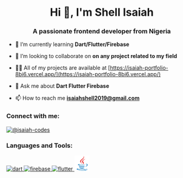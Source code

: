 <h1 align="center">Hi 👋, I'm Shell Isaiah</h1>
<h3 align="center">A passionate frontend developer from Nigeria</h3>

- 🌱 I’m currently learning **Dart/Flutter/Firebase**

- 👯 I’m looking to collaborate on **on any project related to my field**

- 👨‍💻 All of my projects are available at [https://isaiah-portfolio-8bi6.vercel.app/](https://isaiah-portfolio-8bi6.vercel.app/)

- 💬 Ask me about **Dart Flutter Firebase**

- 📫 How to reach me **isaiahshell2019@gmail.com**

<h3 align="left">Connect with me:</h3>
<p align="left">
<a href="https://twitter.com/@isaiah-codes" target="blank"><img align="center" src="https://raw.githubusercontent.com/rahuldkjain/github-profile-readme-generator/master/src/images/icons/Social/twitter.svg" alt="@isaiah-codes" height="30" width="40" /></a>
</p>

<h3 align="left">Languages and Tools:</h3>
<p align="left"> <a href="https://dart.dev" target="_blank" rel="noreferrer"> <img src="https://www.vectorlogo.zone/logos/dartlang/dartlang-icon.svg" alt="dart" width="40" height="40"/> </a> <a href="https://firebase.google.com/" target="_blank" rel="noreferrer"> <img src="https://www.vectorlogo.zone/logos/firebase/firebase-icon.svg" alt="firebase" width="40" height="40"/> </a> <a href="https://flutter.dev" target="_blank" rel="noreferrer"> <img src="https://www.vectorlogo.zone/logos/flutterio/flutterio-icon.svg" alt="flutter" width="40" height="40"/> </a> <a href="https://www.java.com" target="_blank" rel="noreferrer"> <img src="https://raw.githubusercontent.com/devicons/devicon/master/icons/java/java-original.svg" alt="java" width="40" height="40"/> </a> </p>
